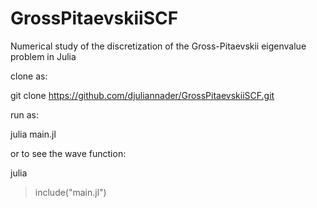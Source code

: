 # GrossPitaevskiiSCF
Numerical study of the discretization of the Gross-Pitaevskii eigenvalue problem in Julia

clone as:

git clone https://github.com/djuliannader/GrossPitaevskiiSCF.git

run as:

julia main.jl

or to see the wave function:

julia 
 >include("main.jl")